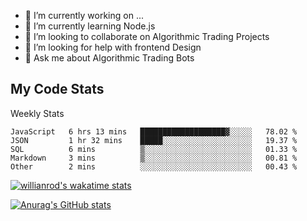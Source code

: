 
- 🔭 I’m currently working on ...
- 🌱 I’m currently learning Node.js
- 👯 I’m looking to collaborate on Algorithmic Trading Projects
- 🤔 I’m looking for help with frontend Design
- 💬 Ask me about Algorithmic Trading Bots 

## My Code Stats

<!--START_SECTION:waka-->
Weekly Stats
```text
JavaScript   6 hrs 13 mins   ███████████████████▓░░░░░   78.02 %
JSON         1 hr 32 mins    █████░░░░░░░░░░░░░░░░░░░░   19.37 %
SQL          6 mins          ▒░░░░░░░░░░░░░░░░░░░░░░░░   01.33 %
Markdown     3 mins          ▒░░░░░░░░░░░░░░░░░░░░░░░░   00.81 %
Other        2 mins          ░░░░░░░░░░░░░░░░░░░░░░░░░   00.43 %
```

<!--END_SECTION:waka-->

[![willianrod's wakatime stats](https://github-readme-stats.vercel.app/api/wakatime?username=holdandup&layout=compact&theme=react&custom_title=Wakatime%20All%20Time%20Stats&langs_count=8)](https://github.com/anuraghazra/github-readme-stats)

[![Anurag's GitHub stats](https://github-readme-stats.vercel.app/api?username=Kevinbarrero)](https://github.com/anuraghazra/github-readme-stats)




